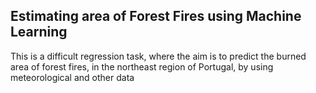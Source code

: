 ## Estimating area of Forest Fires using Machine Learning

This is a difficult regression task, where the aim is to predict the burned area of forest fires, in the northeast region of Portugal, by using meteorological and other data
